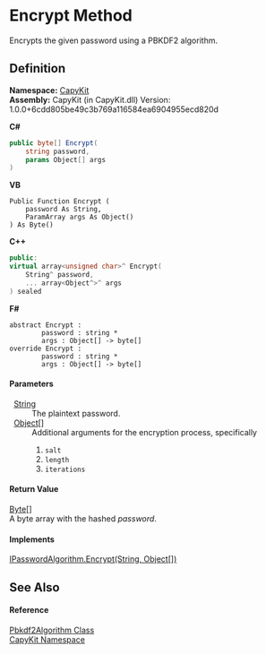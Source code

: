 # Encrypt Method


Encrypts the given password using a PBKDF2 algorithm.



## Definition
**Namespace:** <a href="N_CapyKit">CapyKit</a>  
**Assembly:** CapyKit (in CapyKit.dll) Version: 1.0.0+6cdd805be49c3b769a116584ea6904955ecd820d

**C#**
``` C#
public byte[] Encrypt(
	string password,
	params Object[] args
)
```
**VB**
``` VB
Public Function Encrypt ( 
	password As String,
	ParamArray args As Object()
) As Byte()
```
**C++**
``` C++
public:
virtual array<unsigned char>^ Encrypt(
	String^ password, 
	... array<Object^>^ args
) sealed
```
**F#**
``` F#
abstract Encrypt : 
        password : string * 
        args : Object[] -> byte[] 
override Encrypt : 
        password : string * 
        args : Object[] -> byte[] 
```



#### Parameters
<dl><dt>  <a href="https://learn.microsoft.com/dotnet/api/system.string" target="_blank" rel="noopener noreferrer">String</a></dt><dd>The plaintext password.</dd><dt>  <a href="https://learn.microsoft.com/dotnet/api/system.object" target="_blank" rel="noopener noreferrer">Object</a>[]</dt><dd>Additional arguments for the encryption process, specifically <ol><li><code>salt</code></li><li><code>length</code></li><li><code>iterations</code></li></ol>

</dd></dl>

#### Return Value
<a href="https://learn.microsoft.com/dotnet/api/system.byte" target="_blank" rel="noopener noreferrer">Byte</a>[]  
A byte array with the hashed *password*.

#### Implements
<a href="M_CapyKit_IPasswordAlgorithm_Encrypt">IPasswordAlgorithm.Encrypt(String, Object[])</a>  


## See Also


#### Reference
<a href="T_CapyKit_Pbkdf2Algorithm">Pbkdf2Algorithm Class</a>  
<a href="N_CapyKit">CapyKit Namespace</a>  
